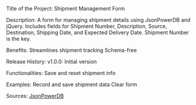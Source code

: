 Title of the Project:
Shipment Management Form

Description:
A form for managing shipment details using JsonPowerDB and jQuery. Includes fields for Shipment Number, Description, Source, Destination, Shipping Date, and Expected Delivery Date. Shipment Number is the key.

Benefits:
Streamlines shipment tracking
Schema-free

Release History:
v1.0.0: Initial version

Functionalities:
Save and reset shipment info

Examples:
Record and save shipment data
Clear form

Sources:
[JsonPowerDB](https://login2explore.com/jpdb/docs.html#jpdb-command-request)
